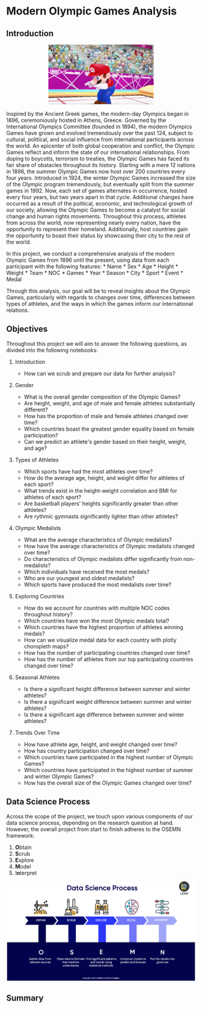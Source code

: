 
# Modern Olympic Games Analysis

## Introduction

<center><img src='Mario_Olympics.gif'>
</center>

Inspired by the Ancient Greek games, the modern-day Olympics began in 1896, ceremoniously hosted in Athens, Greece. Governed by the International Olympics Committee (founded in 1894), the modern Olympics Games have grown and evolved tremendously over the past 124, subject to cultural, political, and social influence from international participants across the world. An epicenter of both global cooperation and conflict, the Olympic Games reflect and inform the state of our international relationships. From doping to boycotts, terrorism to treaties, the Olympic Games has faced its fair share of obstacles throughout its history. Starting with a mere 12 nations in 1896, the summer Olympic Games now host over 200 countries every four years. Introduced in 1924, the winter Olympic Games increased the size of the Olympic program tremendously, but eventually split from the summer games in 1992. Now, each set of games alternates in occurrence, hosted every four years, but two years apart in that cycle. Additional changes have occurred as a result of the political, economic, and technological growth of our society, allowing the Olympic Games to become a catalyst for social change and human rights movements. Throughout this process, athletes from across the world, now representing nearly every nation, have the opportunity to represent their homeland. Additionally, host countries gain the opportunity to boast their status by showcasing their city to the rest of the world.

In this project, we conduct a comprehensive analysis of the modern Olympic Games from 1896 until the present, using data from each participant with the following features:
    * Name
    * Sex
    * Age
    * Height
    * Weight
    * Team
    * NOC
    * Games
    * Year
    * Season
    * City
    * Sport
    * Event
    * Medal
    
Through this analysis, our goal will be to reveal insights about the Olympic Games, particularly with regards to changes over time, differences between types of athletes, and the ways in which the games inform our international relations.

## Objectives

Throughout this project we will aim to answer the following questions, as divided into the following notebooks:

1. Introduction
    * How can we scrub and prepare our data for further analysis?
    
2. Gender
    * What is the overall gender composition of the Olympic Games?
    * Are height, weight, and age of male and female athletes substantially different?
    * How has the proportion of male and female athletes changed over time?
    * Which countries boast the greatest gender equality based on female participation?
    * Can we predict an athlete's gender based on their height, weight, and age?
    
3. Types of Athletes
    * Which sports have had the most athletes over time?
    * How do the average age, height, and weight differ for athletes of each sport?
    * What trends exist in the height-weight correlation and BMI for athletes of each sport?
    * Are basketball players' heights significantly greater than other athletes?
    * Are rythmic gymnasts significantly lighter than other athletes?
    
4. Olympic Medalists
    * What are the average characteristics of Olympic medalists?
    * How have the average characteristics of Olympic medalists changed over time?
    * Do characteristics of Olympic medalists differ significantly from non-medalists?
    * Which individuals have received the most medals?
    * Who are our youngest and oldest medalists?
    * Which sports have produced the most medalists over time?
    
5. Exploring Countries
    * How do we account for countries with multiple NOC codes throughout history?
    * Which countries have won the most Olympic medals total?
    * Which countries have the highest proportion of athletes winning medals?
    * How can we visualize medal data for each country with plotly choropleth maps?
    * How has the number of participating countries changed over time?
    * How has the number of athletes from our top participating countries changed over time?

6. Seasonal Athletes
    * Is there a significant height difference between summer and winter athletes?
    * Is there a significant weight difference between summer and winter athletes?
    * Is there a significant age difference between summer and winter athletes?
    
7. Trends Over Time
    * How have athlete age, height, and weight changed over time?
    * How has country participation changed over time?
    * Which countries have participated in the highest number of Olympic Games?
    * Which countries have participated in the highest number of summer and winter Olympic Games?
    * How has the overall size of the Olympic Games changed over time?

## Data Science Process

Across the scope of the project, we touch upon various components of our data science process, depending on the research question at hand. However, the overall project from start to finish adheres to the OSEMN framework:

1. **O**btain
2. **S**crub
3. **E**xplore 
4. **M**odel
5. I**n**terpret

<center><img src='OSEMN _framework.png'>
</center>


## Summary
